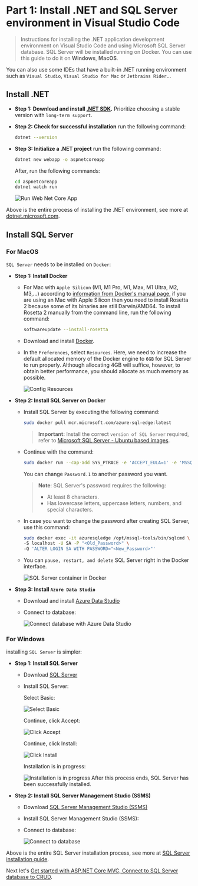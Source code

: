 # Part 1: Install .NET and SQL Server environment in Visual Studio Code

>Instructions for installing the .NET application development environment on Visual Studio Code and using Microsoft SQL Server database. SQL Server will be installed running on Docker. You can use this guide to do it on **Windows**, **MacOS**.

You can also use some IDEs that have a built-in .NET running environment such as `Visual Studio`, `Visual Studio for Mac` or `Jetbrains Rider`...

## Install .NET

* **Step 1: Download and install [.NET SDK](https://dotnet.microsoft.com/en-us/download).**
  Prioritize choosing a stable version with `long-term support`.
  
* **Step 2: Check for successful installation**
  run the following command:

  ```bash
  dotnet --version
  ```

* **Step 3: Initialize a .NET project**
  run the following command:

  ```bash
  dotnet new webapp -o aspnetcoreapp
  ```

  After, run the following commands:

  ```bash
  cd aspnetcoreapp
  dotnet watch run
  ```

  ![Run Web Net Core App](resources/dotnet/run-webapp.png)

Above is the entire process of installing the .NET environment, see more at [dotnet.microsoft.com](https://dotnet.microsoft.com).

## Install SQL Server

### For MacOS

`SQL Server` needs to be installed on `Docker`:

* **Step 1: Install Docker**

  * For Mac with `Apple Silicon` (M1, M1 Pro, M1, Max, M1 Ultra, M2, M3,...) according to [information from Docker's manual page](https://docs.docker.com/desktop/install/mac-install/), if you are using an Mac with Apple Silicon then you need to install Rosetta 2 because some of its binaries are still Darwin/AMD64. To install Rosetta 2 manually from the command line, run the following command:

    ```bash
    softwareupdate --install-rosetta
    ``````

  * Download and install [Docker](https://docs.docker.com/desktop/install/mac-install/).
  * In the `Preferences`, select `Resources`. Here, we need to increase the default allocated memory of the Docker engine to `6GB` for SQL Server to run properly. Although allocating 4GB will suffice, however, to obtain better performance, you should allocate as much memory as possible.

    ![Config Resources](resources/sql-server/macos/resources-docker.png)
* **Step 2: Install SQL Server on Docker**
  * Install SQL Server by executing the following command:

    ```bash
    sudo docker pull mcr.microsoft.com/azure-sql-edge:latest
    ```

    >**Important:** Install the correct `version of SQL Server` required, refer to [Microsoft SQL Server - Ubuntu based images](https://hub.docker.com/_/microsoft-mssql-server).

  * Continue with the command:

    ```bash
    sudo docker run --cap-add SYS_PTRACE -e 'ACCEPT_EULA=1' -e 'MSSQL_SA_PASSWORD=Password.1' -p 1433:1433 --name azuresqledge -d mcr.microsoft.com/azure-sql-edge
    ```

    You can change `Password.1` to another password you want.

    >**Note**: SQL Server's password requires the following:
    >* At least 8 characters.
    >* Has lowercase letters, uppercase letters, numbers, and special characters.
  * In case you want to change the password after creating SQL Server, use this command:

    ```bash
    sudo docker exec -it azuresqledge /opt/mssql-tools/bin/sqlcmd \
    -S localhost -U SA -P "<Old_Password>" \
    -Q 'ALTER LOGIN SA WITH PASSWORD="<New_Password>"'
    ```

  * You can `pause, restart, and delete` SQL Server right in the Docker interface.

    ![SQL Server container in Docker](resources/sql-server/macos/sql-in-docker.png)
* **Step 3: Install `Azure Data Studio`**
  * Download and install [Azure Data Studio](https://learn.microsoft.com/en-us/azure-data-studio/download-azure-data-studio?tabs=win-install%2Cwin-user-install%2Credhat-install%2Cwindows-uninstall%2Credhat-uninstall)
  * Connect to database:

    ![Connect database with Azure Data Studio](resources/sql-server/macos/connect-database.png)

### For Windows

installing `SQL Server` is simpler:

* **Step 1: Install SQL Server**

  * Download [SQL Server](https://www.microsoft.com/en-us/sql-server/sql-server-downloads)
  * Install SQL Server:

    Select Basic:

    ![Select Basic](resources/sql-server/windows/select-basic.png)

    Continue, click Accept:

    ![Click Accept](resources/sql-server/windows/click-accept.png)

    Continue, click Install:

    ![Click Install](resources/sql-server/windows/click-install.png)

    Installation is in progress:

    ![Installation is in progress](resources/sql-server/windows/progress-install.png)
    After this process ends, SQL Server has been successfully installed.

* **Step 2: Install SQL Server Management Studio (SSMS)**

  * Download [SQL Server Management Studio (SSMS)](https://learn.microsoft.com/en-us/sql/ssms/download-sql-server-management-studio-ssms?view=sql-server-ver16&viewFallbackFrom=sql-server%02ver15&_ga=2.163492156.1498026359.1700104972-2130380837.1700104970)
  * Install SQL Server Management Studio (SSMS):
  * Connect to database:

    ![Connect to database](resources/sql-server/windows/connect-sqlserver.png)

Above is the entire SQL Server installation process, see more at [SQL Server installation guide](https://learn.microsoft.com/en-us/sql/database-engine/install-windows/install-sql-server?view=sql-server-ver16).

Next let's [Get started with ASP.NET Core MVC, Connect to SQL Server database to CRUD](https://github.com/NguyenPhuDuc307/get-started-dotnet-mvc).
